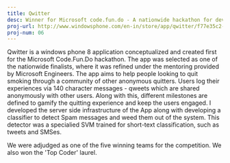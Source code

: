 ```yaml
---
title: Qwitter
desc: Winner for Microsoft code.fun.do - A nationwide hackathon for developing Windows Phone apps
proj-url: http://www.windowsphone.com/en-in/store/app/qwitter/f77e35c2-122a-4425-89b2-d1be24dc1d11
proj-num: 06
---
```


Qwitter is a windows phone 8 application conceptualized and created first for the Microsoft Code.Fun.Do hackathon. The app was selected as one of the nationwide finalists, where it was refined under the mentoring provided by Microsoft Engineers. 
The app aims to help people looking to quit smoking through a community of other anonymous quitters. Users log their experiences via 140 character messages - qweets which are shared anonymously with other users. Along with this, different milestones are defined to gamify the quitting experience and keep the users engaged.  I developed the server side infrastructure of the App along with developing a classifier to detect Spam messages and weed them out of the system. This detector was a specialied SVM trained for short-text classification, such as tweets and SMSes.

We were adjudged as one of the five winning teams for the competition. We also won the 'Top Coder' laurel. 
